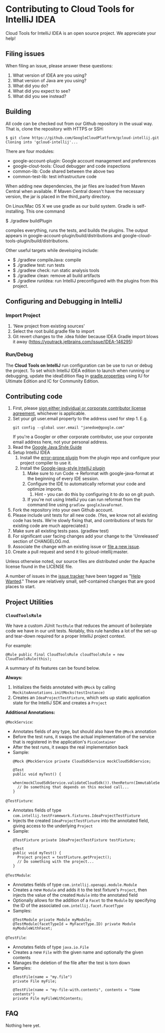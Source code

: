 # Contributing to Cloud Tools for IntelliJ IDEA

Cloud Tools for IntelliJ IDEA is an open source project.
We appreciate your help!


## Filing issues

When filing an issue, please answer these questions:

1. What version of IDEA are you using?
2. What version of Java are you using?
3. What did you do?
4. What did you expect to see?
5. What did you see instead?


## Building

All code can be checked out from our Github repository in the usual way.
That is, clone the repository with HTTPS or SSH:


```
$ git clone https://github.com/GoogleCloudPlatform/gcloud-intellij.git
Cloning into 'gcloud-intellij'...
```

There are four modules:

* google-account-plugin: Google account management and preferences
* google-clout-tools: Cloud debugger and code inspections
* common-lib: Code shared between the above two
* common-test-lib: test infrastructure code

When adding new dependencies, the jar files are loaded from Maven Central
when available. If Maven Central doesn't have the necessary version,
the jar is placed in the third_party directory.

On Linux/Mac OS X we use gradle as our build system. 
Gradle is self-installing. This one command

$ ./gradlew buildPlugin

compiles everything, runs the tests, and builds the plugins. The output appears in
google-account-plugin/build/distributions and google-cloud-tools-plugin/build/distributions.

Other useful targets while developing include:

* $ ./gradlew compileJava: compile
* $ ./gradlew test: run tests
* $ ./gradlew check: run static analysis tools
* $ ./gradlew clean: remove all build artifacts
* $ ./gradlew runIdea: run IntelliJ preconfigured with the plugins from this project.

## Configuring and Debugging in IntelliJ

### Import Project 

1. 'New project from existing sources'
1. Select the root build.gradle file to import
1. Git revert changes to the .idea folder because IDEA Gradle import blows it away
 (https://youtrack.jetbrains.com/issue/IDEA-146295)

### Run/Debug
The **Cloud Tools on IntelliJ** run configuration can be use to run or debug the project. To set which IntelliJ IDEA edition to launch when running or debugging, update the ideaEdition flag in [gradle.properties](https://github.com/GoogleCloudPlatform/google-cloud-intellij/blob/c5bbf8d018806f370d664622b70d5744480edc86/gradle.properties#L17) using IU for Ultimate Edition and IC for Community Edition.

## Contributing code

1. First, please [sign either individual or corporate contributor license agreement](https://cla.developers.google.com/), whichever is applicable.
1. Set your git user.email property to the address used for step 1. E.g.
   ```
   git config --global user.email "janedoe@google.com"
   ```
   If you're a Googler or other corporate contributor, 
   use your corporate email address here, not your personal address.
1. Read the [Google Java Style Guide](http://google.github.io/styleguide/javaguide.html)
1. Setup IntelliJ IDEA
    1. Install the [error-prone plugin](http://errorprone.info/docs/installation) from the plugin
     repo and configure your project compiler to use it.
    1. Install the [Google-java-style IntelliJ plugin](https://github.com/google/google-java-format)
        1. Make sure to run Code -> Reformat with google-java-format at the beginning of every IDE 
        session.
        1. Configure the IDE to automatically reformat your code and optimize imports.
            1. Hint - you can do this by configuring it to do so on git push. 
        1. If you're not using IntelliJ you can run reformat from the command line using 
        `gradlew googleJavaFormat`.
1. Fork the repository into your own Github account.
1. Please include unit tests for all new code. (Yes, we know not all
   existing code has tests. We're slowly fixing that, and contributions of tests
   for existing code are much appreciated.)
1. Make sure all existing tests pass. (gradlew test)
1. For significant user facing changes add your change to the 'Unreleased' section of CHANGELOG.md.
1. Associate the change with an existing issue or [file a new issue](https://github.com/GoogleCloudPlatform/gcloud-intellij/issues/new).
1. Create a pull request and send it to gcloud-intellij:master.


Unless otherwise noted, our source files are distributed under
the Apache license found in the LICENSE file.

A number of issues in the 
[issue tracker](https://github.com/GoogleCloudPlatform/gcloud-intellij/issues/new)
have been tagged as "[Help Wanted](https://github.com/GoogleCloudPlatform/gcloud-intellij/labels/help%20wanted)." 
These are relatively small, self-contained changes that are good places to start.

## Project Utilities

### `CloudToolsRule`
We have a custom JUnit `TestRule` that reduces the amount of boilerplate code we have in our unit
tests. Notably, this rule handles a lot of the set-up and tear-down required for a proper IntelliJ
project context.

For example:

```
@Rule public final CloudToolsRule cloudToolsRule = new CloudToolsRule(this);
```

A summary of its features can be found below.

**Always:**
1. Initializes the fields annotated with `@Mock` by calling
   `MockitoAnnotations.initMocks(testInstance)`
2. Creates an `IdeaProjectTestFixture`, which sets up static application state for the IntelliJ SDK
   and creates a `Project`

**Additional Annotations:**

`@MockService`:
- Annotates fields of any type, but should also have the `@Mock` annotation
- Before the test runs, it swaps the actual implementation of the service that is registered in the
  application's `PicoContainer`
- After the test runs, it swaps the real implementation back
- Sample:
    ```
    @Mock @MockService private CloudSdkService mockCloudSdkService;

    @Test
    public void myTest() {
      when(mockCloudSdkService.validateCloudSdk()).thenReturn(ImmutableSet.of());
      // Do something that depends on this mocked call...
    }
    ```

`@TestFixture`:
- Annotates fields of type `com.intellij.testFramework.fixtures.IdeaProjectTestFixture`
- Injects the created `IdeaProjectTestFixture` into the annotated field, giving access to the
  underlying `Project`
- Sample:
    ```
    @TestFixture private IdeaProjectTestFixture testFixture;

    @Test
    public void myTest() {
      Project project = testFixture.getProject();
      // Do something with the project...
    }
    ```

`@TestModule`:
- Annotates fields of type `com.intellij.openapi.module.Module`
- Creates a new `Module` and adds it to the test fixture's `Project`, then injects the value of the
  created `Module` into the annotated field
- Optionally allows for the addition of a `Facet` to the `Module` by specifying the ID of the
  associated `com.intellij.facet.FacetType`
- Samples:
    ```
    @TestModule private Module myModule;
    @TestModule(facetTypeId = MyFacetType.ID) private Module myModuleWithFacet;
    ```

`@TestFile`:
- Annotates fields of type `java.io.File`
- Creates a new `File` with the given name and optionally the given contents
- Manages the deletion of the file after the test is torn down
- Samples:
    ```
    @TestFile(name = "my.file")
    private File myFile;

    @TestFile(name = "my-file-with.contents", contents = "Some contents")
    private File myFileWithContents;
    ```

## FAQ

Nothing here yet.
